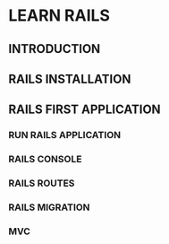 # LEARN RAILS

## INTRODUCTION

## RAILS INSTALLATION

## RAILS FIRST APPLICATION
  ### RUN RAILS APPLICATION
  ### RAILS CONSOLE
  ### RAILS ROUTES
  ### RAILS MIGRATION
  ### MVC
